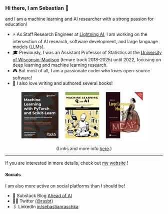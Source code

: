 ### Hi there, I am Sebastian 👋

and I am a machine learning and AI researcher with a strong passion for education!

- ⚡️ As Staff Research Engineer at [Lightning AI](https://lightning.ai), I am working on the intersection of AI research, software development, and large language models (LLMs).
- 🎓 Previously, I was an Assistant Professor of Statistics at the [University of Wisconsin-Madison](https://www.wisc.edu) (tenure track 2018-2025) until 2022, focusing on deep learning and machine learning research.
- 🎮 But most of all, I am a passionate coder who loves open-source software! 
- 📖 I also love writing and authored several books!

<div align="center">
<a href="https://sebastianraschka.com/books"> <img src="figures/books.jpg" alt="Sebastian's Books" height="160px"></a>

(Links and more info [here](https://sebastianraschka.com/books).)
</div>

---

If you are interested in more details, check out [my website](https://sebastianraschka.com) !  

#### Socials

I am also more active on social platforms than I should be!

- 📝 Substack Blog [Ahead of AI](https://magazine.sebastianraschka.com)
- 👨‍💻 Twitter [(@rasbt)](https://twitter.com/rasbt)
- 🖇️ LinkedIn [in/sebastianraschka](https://www.linkedin.com/in/sebastianraschka/)




